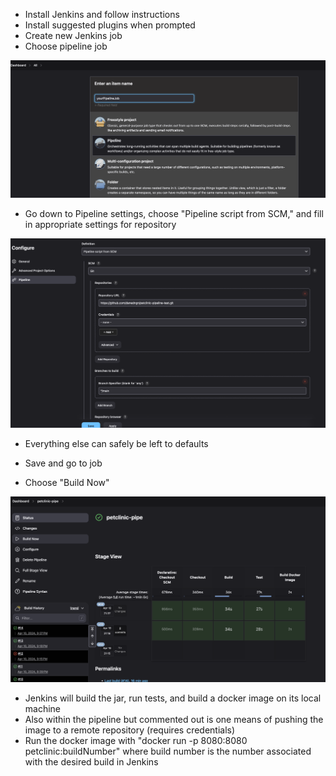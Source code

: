 - Install Jenkins and follow instructions
- Install suggested plugins when prompted 
- Create new Jenkins job
- Choose pipeline job

![Alt text](./readmeimg/pipelinejob.png "Pipeline Job")

- Go down to Pipeline settings, choose "Pipeline script from SCM," and fill in appropriate settings for repository

![Alt text](./readmeimg/pipelineconfig.png "Pipeline Config")

- Everything else can safely be left to defaults

- Save and go to job
- Choose "Build Now"

![Alt text](./readmeimg/jobpage.png "Build Job")

- Jenkins will build the jar, run tests, and build a docker image on its local machine
- Also within the pipeline but commented out is one means of pushing the image to a remote repository (requires credentials)
- Run the docker image with "docker run -p 8080:8080 petclinic:buildNumber" where build number is the number associated with the desired build in Jenkins